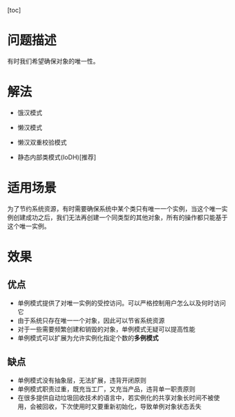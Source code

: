 [toc]

# 问题描述

有时我们希望确保对象的唯一性。  

# 解法

- 饿汉模式

- 懒汉模式

- 懒汉双重校验模式

- 静态内部类模式(IoDH)[推荐]

# 适用场景

为了节约系统资源，有时需要确保系统中某个类只有唯一一个实例，当这个唯一实例创建成功之后，我们无法再创建一个同类型的其他对象，所有的操作都只能基于这个唯一实例。  

# 效果

## 优点

- 单例模式提供了对唯一实例的受控访问。可以严格控制用户怎么以及何时访问它
- 由于系统只存在唯一一个对象，因此可以节省系统资源
- 对于一些需要频繁创建和销毁的对象，单例模式无疑可以提高性能
- 单例模式可以扩展为允许实例化指定个数的**多例模式**

## 缺点

- 单例模式没有抽象层，无法扩展，违背开闭原则
- 单例模式职责过重，既充当工厂，又充当产品，违背单一职责原则
- 在很多提供自动垃圾回收技术的语言中，若实例化的共享对象长时间不被使用，会被回收，下次使用时又要重新初始化，导致单例对象状态丢失